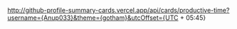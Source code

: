  http://github-profile-summary-cards.vercel.app/api/cards/productive-time?username={Anup033}&theme={gotham}&utcOffset={UTC + 05:45}
